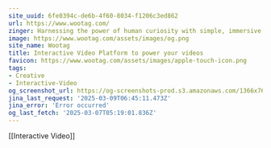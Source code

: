 ```yaml
---
site_uuid: 6fe0394c-de6b-4f60-8034-f1206c3ed862
url: https://www.wootag.com/
zinger: Harnessing the power of human curiosity with simple, immersive interactions, directly within any visuals.
image: https://www.wootag.com/assets/images/og.png
site_name: Wootag
title: Interactive Video Platform to power your videos
favicon: https://www.wootag.com/assets/images/apple-touch-icon.png
tags:
- Creative
- Interactive-Video
og_screenshot_url: https://og-screenshots-prod.s3.amazonaws.com/1366x768/80/false/8b823376178ec491af93605c44917c66d41590cc5222772ddd9f24476ea9cf6f.jpeg
jina_last_request: '2025-03-09T06:45:11.473Z'
jina_error: 'Error occurred'
og_last_fetch: '2025-03-07T05:19:01.836Z'
---
```

[[Interactive Video]]

